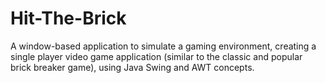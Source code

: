 # Hit-The-Brick

A window-based application to simulate a gaming environment, creating a single player video game application (similar to the classic and popular brick breaker game), using Java Swing and AWT concepts.
